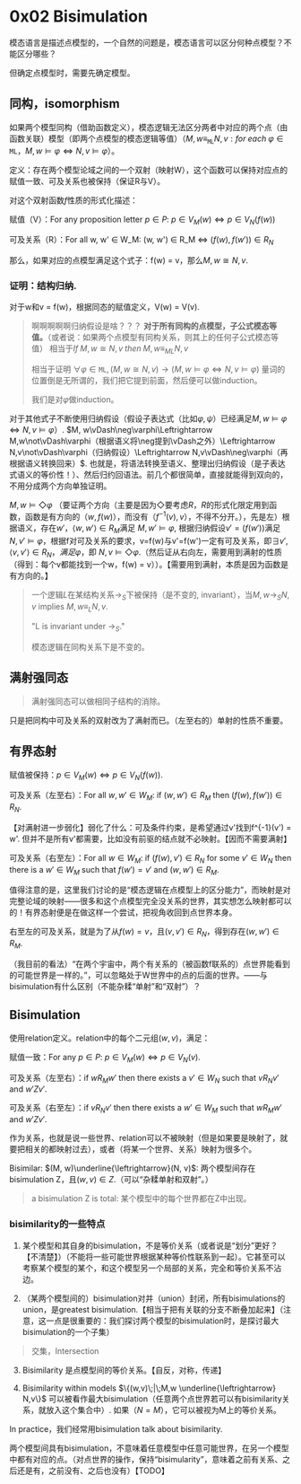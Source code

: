 # 0x02 Bisimulation

模态语言是描述点模型的，一个自然的问题是，模态语言可以区分何种点模型？不能区分哪些？

但确定点模型时，需要先确定模型。

## 同构，isomorphism

如果两个模型同构（借助函数定义），模态逻辑无法区分两者中对应的两个点（由函数关联）模型（即两个点模型的模态逻辑等值）（$M,w\equiv_{\texttt{ML}}N, v: for\;each\;\varphi\in\texttt{ML}，M, w\vDash\varphi\Leftrightarrow N, v\vDash\varphi$）。

定义：存在两个模型论域之间的一个双射（映射W），这个函数可以保持对应点的赋值一致、可及关系也被保持（保证R与V）。

对这个双射函数$f$性质的形式化描述：

赋值（V）：For any proposition letter $p \in P:$ $p\in V_M(w)\iff p\in V_N(f(w))$

可及关系（R）：For all w, w' $\in$ W_M: (w, w') $\in$ R_M $\iff$ $(f(w), f(w'))\in R_N$

那么，如果对应的点模型满足这个式子：f(w) = v，那么$M, w \cong N, v$.

### 证明：结构归纳. 

对于w和v = f(w)，根据同态的赋值定义，V(w) = V(v).

> 啊啊啊啊啊归纳假设是啥？？？
> **对于所有同构的点模型，子公式模态等值。**（或者说：如果两个点模型有同构关系，则其上的任何子公式模态等值）
> 相当于$If\;M,w\cong N, v\;then\;M,w\equiv_{ML}N,v$
> 
> 相当于证明 $\forall\varphi\in\texttt{ML}, (M,w\cong N,v) \rightarrow (M,w\vDash\varphi\Leftrightarrow N,v\vDash\varphi)$ 量词的位置倒是无所谓的，我们把它提到前面，然后便可以做induction。
>
> 我们是对$\varphi$做induction。


对于其他式子不断使用归纳假设（假设子表达式（比如$\varphi, \psi$）已经满足$M,w\vDash\varphi\Leftrightarrow N,v\vDash\varphi$）. $M, w\vDash\neg\varphi\Leftrightarrow M,w\not\vDash\varphi（根据语义将\neg提到\vDash之外）\Leftrightarrow N,v\not\vDash\varphi（归纳假设）\Leftrightarrow N,v\vDash\neg\varphi（再根据语义转换回来）$. 也就是，将语法转换至语义、整理出归纳假设（是子表达式语义的等价性！）、然后归约回语法。前几个都很简单，直接就能得到双向的，不用分成两个方向单独证明。

$M,w\vDash\Diamond\varphi$ （要证两个方向（主要是因为$\Diamond$要考虑$R$，$R$的形式化限定用到函数，函数是有方向的（$w, f(w)$），而没有（$f^{-1}(v), v$），不得不分开。），先是左）根据语义，存在$w'$，$\langle w,w'\rangle\in R_M$满足 
$M,w'\vDash\varphi$, 根据归纳假设$v' = (f(w'))$满足
$N,v'\vDash\varphi$，根据f对可及关系的要求，v=f(w)与v'=f(w')一定有可及关系，即$\exists v', \langle v, v'\rangle\in R_N，满足\varphi$，即
$N, v\vDash\Diamond\varphi$.（然后证从右向左，需要用到满射的性质（得到：每个v都能找到一个w，f(w) = v））。【需要用到满射，本质是因为函数是有方向的。】





> 一个逻辑$L$在某结构关系$\rightarrow_S$下被保持（是不变的, invariant），当$M,w\rightarrow_S N,v$ implies $M, w \equiv_L N, v$.
> 
> "L is invariant under $\rightarrow_S$."
> 
> 模态逻辑在同构关系下是不变的。

## 满射强同态

> 满射强同态可以做相同子结构的消除。

只是把同构中可及关系的双射改为了满射而已。（左至右的）单射的性质不重要。

## 有界态射

赋值被保持：$p\in V_{M}(w)\Leftrightarrow p\in V_N(f(w))$.


可及关系（左至右）：For all $w, w'\in W_M$: if $(w, w')\in R_M$ then $(f(w), f(w'))\in R_N$.

【对满射进一步弱化】弱化了什么：可及条件约束，是希望通过v'找到f^{-1}(v') = w'. 但并不是所有v'都需要，比如没有前驱的结点就不必映射。【因而不需要满射】

可及关系（右至左）：For all $w\in W_M$: if $(f(w), v')\in R_N$ for some $v' \in W_N$ then there is a $w' \in W_M$ such that $f(w') = v'$ and $(w, w')\in R_M$.

值得注意的是，这里我们讨论的是“模态逻辑在点模型上的区分能力”，而映射是对完整论域的映射——很多和这个点模型完全没关系的世界，其实想怎么映射都可以的！有界态射便是在做这样一个尝试，把视角收回到点世界本身。

右至左的可及关系，就是为了从$f(w)=v$，且$(v, v')\in R_N$，得到存在$(w, w')\in R_M$.

（我目前的看法）“在两个宇宙中，两个有关系的（被函数f联系的）点世界能看到的可能世界是一样的。”，可以忽略处于W世界中的点的后面的世界。——与bisimulation有什么区别（不能杂糅“单射”和“双射”）？

## Bisimulation

使用relation定义。relation中的每个二元组$(w, v)$，满足：

赋值一致：For any $p\in P$: $p\in V_M(w)\Leftrightarrow p\in V_N(v).$

可及关系（左至右）：if $w R_M w'$ then there exists a $v'\in W_N$ such that $v R_N v'$ and $w'Zv'$.

可及关系（右至左）：if $v R_N v'$ then there exists a $w'\in W_M$ such that $wR_M w'$ and $w'Zv'$.

作为关系，也就是说一些世界、relation可以不被映射（但是如果要是映射了，就要把相关的都映射过去），或者（将某一个世界、关系）映射为很多个。

Bisimilar: $(M, w)\underline{\leftrightarrow}(N, v)$: 两个模型间存在bisimulation Z，且$(w, v)\in Z$.（可以“杂糅单射和双射”。）

> a bisimulation Z is total: 某个模型中的每个世界都在Z中出现。

### bisimilarity的一些特点

1. 某个模型和其自身的bisimulation，不是等价关系（或者说是“划分”更好？【不清楚】）（不能将一些可能世界根据某种等价性联系到一起）。它甚至可以考察某个模型的某个，和这个模型另一个局部的关系，完全和等价关系不沾边。

2. （某两个模型间的）bisimulation对并（union）封闭，所有bisimulations的union，是greatest bisimulation.【相当于把有关联的分支不断叠加起来】（注意，这一点是很重要的：我们探讨两个模型的bisimulation时，是探讨最大bisimulation的一个子集）

> 交集，Intersection

3. Bisimilarity 是点模型间的等价关系。【自反，对称，传递】

4. Bisimilarity within models $\{(w,v)\;|\;M,w \underline{\leftrightarrow} N,v\}$ 可以被看作最大bisimulation（任意两个点世界若可以有bisimilarity关系，就放入这个集合中）. 如果（$N = M$），它可以被视为M上的等价关系。

In practice，我们经常用bisimulation talk about bisimilarity.

两个模型间具有bisimulation，不意味着任意模型中任意可能世界，在另一个模型中都有对应的点。（对点世界的操作，保持“bisimularity”，意味着之前有关系、之后还是有，之前没有、之后也没有）【TODO】
